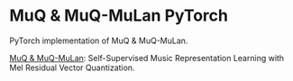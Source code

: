 # MuQ & MuQ-MuLan PyTorch

PyTorch implementation of MuQ & MuQ-MuLan.

[MuQ & MuQ-MuLan](https://arxiv.org/abs/2501.01108): Self-Supervised Music Representation Learning with Mel Residual Vector Quantization.
